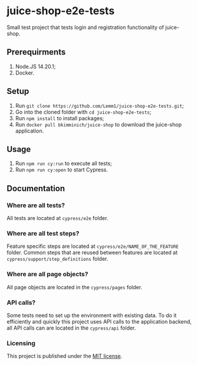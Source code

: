 # juice-shop-e2e-tests
Small test project that tests login and registration functionality of juice-shop.

## Prerequirments
1. Node.JS 14.20.1;
1. Docker.

## Setup
1. Run `git clone https://github.com/Lemm1/juice-shop-e2e-tests.git`;
1. Go into the cloned folder with `cd juice-shop-e2e-tests`;
1. Run `npm install` to install packages;
1. Run `docker pull bkimminich/juice-shop` to download the juice-shop application.

## Usage
1. Run `npm run cy:run` to execute all tests;
1. Run `npm run cy:open` to start Cypress.

## Documentation
### Where are all tests?
All tests are located at `cypress/e2e` folder.

### Where are all test steps?
Feature specific steps are located at `cypress/e2e/NAME_OF_THE_FEATURE` folder.
Common steps that are reused between features are located at `cypress/support/step_definitions` folder.

### Where are all page objects?
All page objects are located in the `cypress/pages` folder.

### API calls?
Some tests need to set up the environment with existing data. To do it efficiently and quickly this project uses API calls to the application backend, all API calls can are located in the `cypress/api` folder.

### Licensing
This project is published under the [MIT license](LICENSE).
